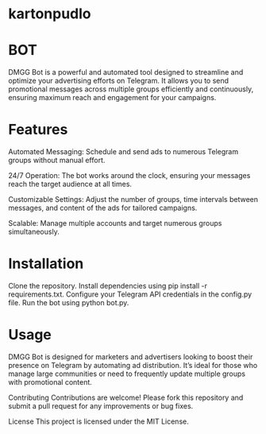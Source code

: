 # kartonpudlo

# BOT
DMGG Bot is a powerful and automated tool designed to streamline and optimize your advertising efforts on Telegram. It allows you to send promotional messages across multiple groups efficiently and continuously, ensuring maximum reach and engagement for your campaigns.

# Features
Automated Messaging: Schedule and send ads to numerous Telegram groups without manual effort.

24/7 Operation: The bot works around the clock, ensuring your messages reach the target audience at all times.

Customizable Settings: Adjust the number of groups, time intervals between messages, and content of the ads for tailored campaigns.

Scalable: Manage multiple accounts and target numerous groups simultaneously.

# Installation
Clone the repository.
Install dependencies using pip install -r requirements.txt.
Configure your Telegram API credentials in the config.py file.
Run the bot using python bot.py.
# Usage
DMGG Bot is designed for marketers and advertisers looking to boost their presence on Telegram by automating ad distribution. It’s ideal for those who manage large communities or need to frequently update multiple groups with promotional content.

Contributing
Contributions are welcome! Please fork this repository and submit a pull request for any improvements or bug fixes.

License
This project is licensed under the MIT License.

